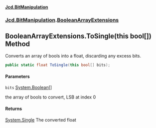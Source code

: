 #### [Jcd.BitManipulation](index.md 'index')
### [Jcd.BitManipulation](Jcd.BitManipulation.md 'Jcd.BitManipulation').[BooleanArrayExtensions](Jcd.BitManipulation.BooleanArrayExtensions.md 'Jcd.BitManipulation.BooleanArrayExtensions')

## BooleanArrayExtensions.ToSingle(this bool[]) Method

Converts an array of bools into a float, discarding any excess bits.

```csharp
public static float ToSingle(this bool[] bits);
```
#### Parameters

<a name='Jcd.BitManipulation.BooleanArrayExtensions.ToSingle(thisbool[]).bits'></a>

`bits` [System.Boolean](https://docs.microsoft.com/en-us/dotnet/api/System.Boolean 'System.Boolean')[[]](https://docs.microsoft.com/en-us/dotnet/api/System.Array 'System.Array')

the array of bools to convert, LSB at index 0

#### Returns
[System.Single](https://docs.microsoft.com/en-us/dotnet/api/System.Single 'System.Single')
The converted float